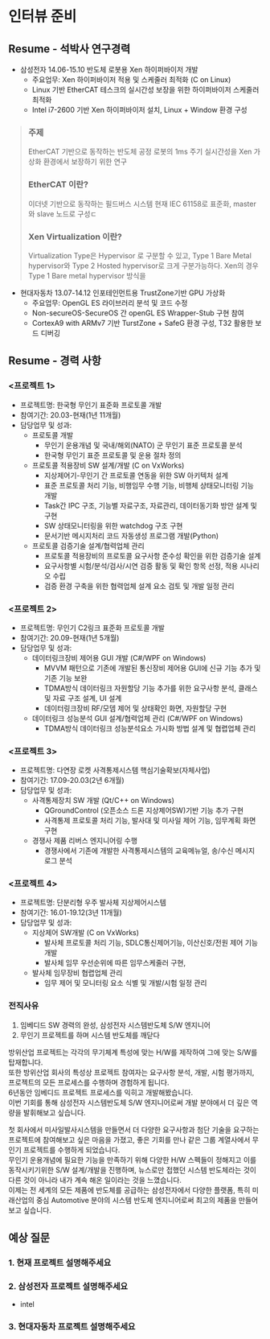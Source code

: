 # 인터뷰 준비
## Resume - 석박사 연구경력
* 삼성전자	14.06-15.10	반도체 로봇용 Xen 하이퍼바이저 개발
  * 주요업무: Xen 하이퍼바이저 적용 및 스케줄러 최적화 (C on Linux)
  * Linux 기반 EtherCAT 테스크의 실시간성 보장을 위한 하이퍼바이저 스케줄러 최적화 
  * Intel i7-2600 기반 Xen 하이퍼바이저 설치, Linux + Window 환경 구성

> ### 주제
> EtherCAT 기반으로 동작하는 반도체 공정 로봇의 1ms 주기 실시간성을 Xen 가상화 환경에서 보장하기 위한 연구 
> ### EtherCAT 이란?
> 이더넷 기반으로 동작하는 필드버스 시스템 현재 IEC 61158로 표준화,  master와 slave 노드로 구성ㄷ
> ### Xen Virtualization 이란?
> Virtualization Type은 Hypervisor 로 구분할 수 있고, Type 1 Bare Metal hypervisor와 Type 2 Hosted hypervisor로 크게 구분가능하다. Xen의 경우 Type 1 Bare metal hypervisor 방식을 


* 현대자동차	13.07-14.12	인포테인먼트용 TrustZone기반 GPU 가상화
  * 주요업무: OpenGL ES 라이브러리 분석 및 코드 수정
  * Non-secureOS-SecureOS 간 openGL ES Wrapper-Stub 구현 참여
  * CortexA9 with ARMv7 기반 TurstZone + SafeG 환경 구성, T32 활용한 보드 디버깅

## Resume - 경력 사항
### <프로젝트 1>
* 프로젝트명: 한국형 무인기 표준화 프로토콜 개발
* 참여기간: 20.03-현재(1년 11개월)
* 담당업무 및 성과: 
  * 프로토콜 개발
    - 무인기 운용개념 및 국내/해외(NATO) 군 무인기 표준 프로토콜 분석
    - 한국형 무인기 표준 프로토콜 및 운용 절차 정의
  * 프로토콜 적용장비 SW 설계/개발 (C on VxWorks)
    - 지상제어기-무인기 간 프로토콜 연동을 위한 SW 아키텍처 설계
    - 표준 프로토콜 처리 기능, 비행임무 수행 기능, 비행체 상태모니터링 기능 개발
    - Task간 IPC 구조, 기능별 자료구조, 자료관리, 데이터동기화 방안 설계 및 구현
    - SW 상태모니터링을 위한 watchdog 구조 구현
    - 문서기반 메시지처리 코드 자동생성 프로그램 개발(Python)
  * 프로토콜 검증기술 설계/협력업체 관리
    - 프로토콜 적용장비의 프로토콜 요구사항 준수성 확인을 위한 검증기술 설계
    - 요구사항별 시험/분석/검사/시연 검증 활동 및 확인 항목 선정, 적용 시나리오 수립
    - 검증 환경 구축을 위한 협력업체 설계 요소 검토 및 개발 일정 관리

### <프로젝트 2>
* 프로젝트명: 무인기 C2링크 표준화 프로토콜 개발
* 참여기간: 20.09-현재(1년 5개월)
* 담당업무 및 성과: 
  *  데이터링크장비 제어용 GUI 개발 (C#/WPF on Windows)
     - MVVM 패턴으로 기존에 개발된 통신장비 제어용 GUI에 신규 기능 추가 및 기존 기능 보완
     - TDMA방식 데이터링크 자원할당 기능 추가를 위한 요구사항 분석, 클래스 및 자료 구조 설계, UI 설계
     - 데이터링크장비 RF/모뎀 제어 및 상태확인 화면, 자원할당 구현
  *  데이터링크 성능분석 GUI 설계/협력업체 관리 (C#/WPF on Windows)
     - TDMA방식 데이터링크 성능분석요소 가시화 방법 설계 및 협렵업체 관리

### <프로젝트 3>
* 프로젝트명: 다연장 로켓 사격통제시스템 핵심기술확보(자체사업)
* 참여기간: 17.09-20.03(2년 6개월)
* 담당업무 및 성과: 
  * 사격통제장치 SW 개발 (Qt/C++ on Windows)
    - QGroundControl (오픈소스 드론 지상제어SW)기반 기능 추가 구현
    - 사격통제 프로토콜 처리 기능, 발사대 및 미사일 제어 기능, 임무계획 화면 구현
  * 경쟁사 제품 리버스 엔지니어링 수행
    - 경쟁사에서 기존에 개발한 사격통제시스템의 교육메뉴얼, 송/수신 메시지 로그 분석

### <프로젝트 4>
* 프로젝트명: 단분리형 우주 발사체 지상제어시스템
* 참여기간: 16.01-19.12(3년 11개월)
* 담당업무 및 성과: 
  * 지상제어 SW개발 (C on VxWorks)
    - 발사체 프로토콜 처리 기능, SDLC통신제어기능, 이산신호/전원 제어 기능 개발
    - 발사체 임무 우선순위에 따른 임무스케줄러 구현, 
  * 발사체 임무장비 협렵업체 관리
    - 임무 제어 및 모니터링 요소 식별 및 개발/시험 일정 관리

### 전직사유
1.	임베디드 SW 경력의 완성, 삼성전자 시스템반도체 S/W 엔지니어
2.	무인기 프로젝트를 하며 시스템 반도체를 깨닫다  

 방위산업 프로젝트는 각각의 무기체계 특성에 맞는 H/W를 제작하여 그에 맞는 S/W를 탑재합니다.  
 또한 방위산업 회사의 특성상 프로젝트 참여자는 요구사항 분석, 개발, 시험 평가까지, 프로젝트의 모든 프로세스를 수행하며 경험하게 됩니다.  
 6년동안 임베디드 프로젝트 프로세스를 익히고 개발해봤습니다.  
 이번 기회를 통해 삼성전자 시스템반도체 S/W 엔지니어로써 개발 분야에서 더 깊은 역량을 발휘해보고 싶습니다.  
 
 첫 회사에서 미사일발사시스템을 만들면서 더 다양한 요구사항과 첨단 기술을 요구하는 프로젝트에 참여해보고 싶은 마음을 가졌고, 좋은 기회를 만나 같은 그룹 계열사에서 무인기 프로젝트를 수행하게 되었습니다.  
 무인기 운용개념에 필요한 기능을 만족하기 위해 다양한 H/W 스펙들이 정해지고 이를 동작시키기위한 S/W 설계/개발을 진행하며, 뉴스로만 접했던 시스템 반도체라는 것이 다른 것이 아니라 내가 계속 해온 일이라는 것을 느꼈습니다.  
 이제는 전 세계의 모든 제품에 반도체를 공급하는 삼성전자에서 다양한 플랫폼, 특히 미래산업의 중심 Automotive 분야의 시스템 반도체 엔지니어로써 최고의 제품을 만들어보고 싶습니다.


## 예상 질문
### 1. 현재 프로젝트 설명해주세요

### 2. 삼성전자 프로젝트 설명해주세요
 - intel
### 3. 현대자동차 프로젝트 설명해주세요